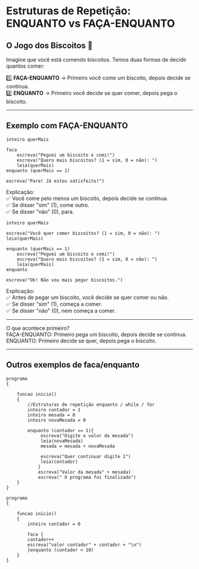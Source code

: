 # Estruturas de Repetição: ENQUANTO vs FAÇA-ENQUANTO  

## O Jogo dos Biscoitos 🍪  

Imagine que você está comendo biscoitos. Temos duas formas de decidir quantos comer:  

1️⃣ **FAÇA-ENQUANTO** → Primeiro você come um biscoito, depois decide se continua.  
2️⃣ **ENQUANTO** → Primeiro você decide se quer comer, depois pega o biscoito.  

---

## Exemplo com FAÇA-ENQUANTO

```portugol
inteiro querMais

faca
    escreva("Peguei um biscoito e comi!")  
    escreva("Quero mais biscoitos? (1 = sim, 0 = não): ")
    leia(querMais)
enquanto (querMais == 1)

escreva("Pare! Já estou satisfeito!")
````

Explicação: </br>
✅ Você come pelo menos um biscoito, depois decide se continua. </br>
✅ Se disser "sim" (1), come outro. </br>
✅ Se disser "não" (0), para. </br>

```portugol
inteiro querMais

escreva("Você quer comer biscoitos? (1 = sim, 0 = não): ")
leia(querMais)

enquanto (querMais == 1) 
    escreva("Peguei um biscoito e comi!")  
    escreva("Quero mais biscoitos? (1 = sim, 0 = não): ")
    leia(querMais)
enquanto

escreva("Ok! Não vou mais pegar biscoitos.")
````

Explicação: </br>
✅ Antes de pegar um biscoito, você decide se quer comer ou não. </br>
✅ Se disser "sim" (1), começa a comer. </br>
✅ Se disser "não" (0), nem começa a comer. </br>

---
O que acontece primeiro? </br>
FAÇA-ENQUANTO: Primeiro pega um biscoito, depois decide se continua. </br>
ENQUANTO: Primeiro decide se quer, depois pega o biscoito. </br>

---
## Outros exemplos de faca/enquanto 

```portugol 
programa
{
	
	funcao inicio()
	{
		//Estruturas de repetição enquanto / while / for
		inteiro contador = 1
		inteiro mesada = 0
		inteiro novaMesada = 0

		enquanto (contador == 1){
		     escreva("Digite o valor da mesada")
		     leia(novaMesada)
		     mesada = mesada + novaMesada

		     escreva("Quer continuar digite 1")
		     leia(contador)
			}
			escreva("Valor da mesada" + mesada)
			escreva(" O programa foi finalizado")
	}
}
````

```portugol
programa
{
	
	funcao inicio()
	{
        inteiro contador = 0 

		faca {
        contador++
        escreva("valor contador" + contador + "\n")
		}enquanto (contador < 10)
	}
}
